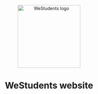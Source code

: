 <p align="center">
  <a href="https://westudents.it/">
    <img alt="WeStudents logo" src="https://westudents.it/static/media/westudents-logo.e430a712.png" width="200" />
  </a>
</p>
<h1 align="center">
  WeStudents website
</h1>